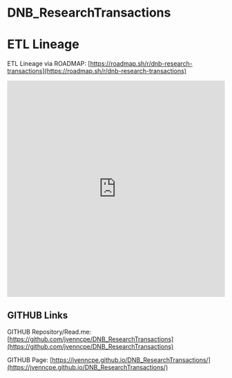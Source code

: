 # DNB_ResearchTransactions

# ETL Lineage

ETL Lineage via ROADMAP: [https://roadmap.sh/r/dnb-research-transactions](https://roadmap.sh/r/dnb-research-transactions)

<iframe src="https://roadmap.sh/r/embed?id=67781cff70129741a8113f8d" width="100%" height="500px" frameBorder="0"></iframe>

## GITHUB Links
GITHUB Repository/Read.me: [https://github.com/jvenncpe/DNB_ResearchTransactions](https://github.com/jvenncpe/DNB_ResearchTransactions)

GITHUB Page: [https://jvenncpe.github.io/DNB_ResearchTransactions/](https://jvenncpe.github.io/DNB_ResearchTransactions/)

